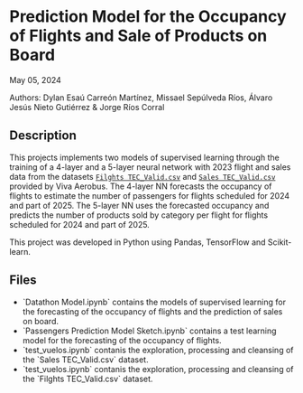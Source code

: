 # Prediction Model for the Occupancy of Flights and Sale of Products on Board

May 05, 2024

Authors: Dylan Esaú Carreón Martínez, Missael Sepúlveda Ríos, Álvaro Jesús Nieto Gutiérrez & Jorge Ríos Corral

## Description

This projects implements two models of supervised learning through the training of a 4-layer and a 5-layer neural network with 2023 flight and sales data from the datasets [`Filghts TEC_Valid.csv`](https://drive.google.com/file/d/1h4GvP8it_wwJsvtJekbBTY8qKGGOUV_s/view) and [`Sales TEC_Valid.csv`](https://drive.google.com/file/d/1Kf0UIkgDdlrkdKBU1IAUpJrYx-0KdK78/view) provided by Viva Aerobus. The 4-layer NN forecasts the occupancy of flights to estimate the number of passengers for flights scheduled for 2024 and part of 2025. The 5-layer NN uses the forecasted occupancy and predicts the number of products sold by category per flight for flights scheduled for 2024 and part of 2025.

This project was developed in Python using Pandas, TensorFlow and Scikit-learn.

## Files
<ul>
  <li>`Datathon Model.ipynb` contains the models of supervised learning for the forecasting of the occupancy of flights and the prediction of sales on board.</li>
  <li>`Passengers Prediction Model Sketch.ipynb` contains a test learning model for the forecasting of the occupancy of flights. </li>
  <li>`test_vuelos.ipynb` contanis the exploration, processing and cleansing of the `Sales TEC_Valid.csv` dataset. </li>
  <li>`test_vuelos.ipynb` contanis the exploration, processing and cleansing of the `Filghts TEC_Valid.csv` dataset. </li>
</ul>
